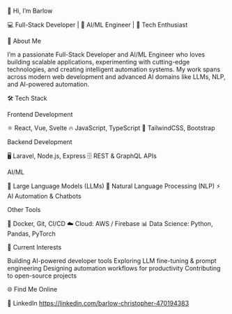 👋 Hi, I’m Barlow

💻 Full-Stack Developer | 🤖 AI/ML Engineer | 🚀 Tech Enthusiast

🚀 About Me

I’m a passionate Full-Stack Developer and AI/ML Engineer who loves building scalable applications, experimenting with cutting-edge technologies, and creating intelligent automation systems. My work spans across modern web development and advanced AI domains like LLMs, NLP, and AI-powered automation.

🛠️ Tech Stack

Frontend Development

⚛️ React, Vue, Svelte
🔥 JavaScript, TypeScript
🎨 TailwindCSS, Bootstrap

Backend Development

🖥️ Laravel, Node.js, Express
🗄️ REST & GraphQL APIs

AI/ML

🤖 Large Language Models (LLMs)
🧠 Natural Language Processing (NLP)
⚡ AI Automation & Chatbots

Other Tools

🐳 Docker, Git, CI/CD
☁️ Cloud: AWS / Firebase
📊 Data Science: Python, Pandas, PyTorch

📌 Current Interests

Building AI-powered developer tools
Exploring LLM fine-tuning & prompt engineering
Designing automation workflows for productivity
Contributing to open-source projects

🌐 Find Me Online

💼 LinkedIn
https://linkedin.com/barlow-christopher-470194383
